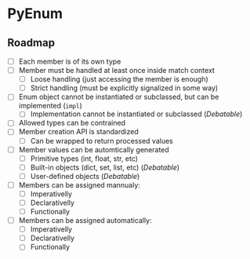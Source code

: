 # PyEnum

## Roadmap

- [ ] Each member is of its own type
- [ ] Member must be handled at least once inside match context
  - [ ] Loose handling (just accessing the member is enough)
  - [ ] Strict handling (must be explicitly signalized in some way)
- [ ] Enum object cannot be instantiated or subclassed, but can be implemented (`impl`)
  - [ ] Implementation cannot be instantiated or subclassed (_Debatable_)
- [ ] Allowed types can be contrained
- [ ] Member creation API is standardized
  - [ ] Can be wrapped to return processed values
- [ ] Member values can be automtically generated
  - [ ] Primitive types (int, float, str, etc)
  - [ ] Built-in objects (dict, set, list, etc) (_Debatable_)
  - [ ] User-defined objects (_Debatable_)
- [ ] Members can be assigned mannualy:
  - [ ] Imperativelly
  - [ ] Declarativelly
  - [ ] Functionally
- [ ] Members can be assigned automatically:
  - [ ] Imperativelly
  - [ ] Declarativelly
  - [ ] Functionally
